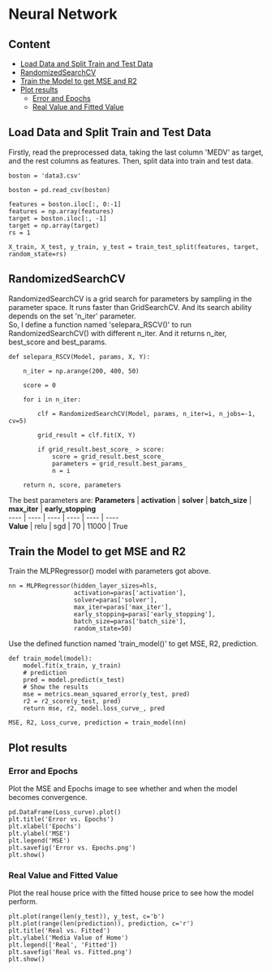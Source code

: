 # Neural Network

## Content
* [Load Data and Split Train and Test Data](#Load-Data-and-Split-Train-and-Test-Data)  
* [RandomizedSearchCV](#RandomizedSearchCV)  
* [Train the Model to get MSE and R2](#Train-the-Model-to-get-MSE-and-R2)  
* [Plot results](#Plot-results)  
  * [Error and Epochs](#Error-and-Epochs)  
  * [Real Value and Fitted Value](#Real-Value-and-Fitted-Value) 

## Load Data and Split Train and Test Data
Firstly, read the preprocessed data, taking the last column 'MEDV' as target, and the rest columns as features.
Then, split data into train and test data.

```
boston = 'data3.csv'

boston = pd.read_csv(boston)

features = boston.iloc[:, 0:-1]
features = np.array(features)
target = boston.iloc[:, -1]
target = np.array(target)
rs = 1

X_train, X_test, y_train, y_test = train_test_split(features, target, random_state=rs)
```

## RandomizedSearchCV
RandomizedSearchCV is a grid search for parameters by sampling in the parameter space. It runs faster than GridSearchCV.
And its search ability depends on the set 'n_iter' parameter.  
So, I define a function named 'selepara_RSCV()' to run RandomizedSearchCV() with different n_iter.
And it returns n_iter, best_score and best_params.

```
def selepara_RSCV(Model, params, X, Y):

    n_iter = np.arange(200, 400, 50)

    score = 0

    for i in n_iter:

        clf = RandomizedSearchCV(Model, params, n_iter=i, n_jobs=-1, cv=5)

        grid_result = clf.fit(X, Y)

        if grid_result.best_score_ > score:
            score = grid_result.best_score_
            parameters = grid_result.best_params_
            n = i

    return n, score, parameters
```  
The best parameters are:
**Parameters** | **activation** | **solver** | **batch_size** |  **max_iter** |  **early_stopping**  
---- | ---- | ---- | ---- | ---- | ----  
**Value** | relu | sgd | 70 | 11000 | True  

## Train the Model to get MSE and R2
Train the MLPRegressor() model with parameters got above.
```
nn = MLPRegressor(hidden_layer_sizes=hls,
                  activation=paras['activation'],
                  solver=paras['solver'],
                  max_iter=paras['max_iter'],
                  early_stopping=paras['early_stopping'],
                  batch_size=paras['batch_size'],
                  random_state=50)
```
Use the defined function named 'train_model()' to get MSE, R2, prediction.
```
def train_model(model):
    model.fit(x_train, y_train)
    # prediction
    pred = model.predict(x_test)
    # Show the results
    mse = metrics.mean_squared_error(y_test, pred)
    r2 = r2_score(y_test, pred)
    return mse, r2, model.loss_curve_, pred
```
```
MSE, R2, Loss_curve, prediction = train_model(nn)
```

## Plot results

### Error and Epochs
Plot the MSE and Epochs image to see whether and when the model becomes convergence.
```
pd.DataFrame(Loss_curve).plot()
plt.title('Error vs. Epochs')
plt.xlabel('Epochs')
plt.ylabel('MSE')
plt.legend('MSE')
plt.savefig('Error vs. Epochs.png')
plt.show()
```

### Real Value and Fitted Value
Plot the real house price with the fitted house price to see how the model perform.
```
plt.plot(range(len(y_test)), y_test, c='b')
plt.plot(range(len(prediction)), prediction, c='r')
plt.title('Real vs. Fitted')
plt.ylabel('Media Value of Home')
plt.legend(['Real', 'Fitted'])
plt.savefig('Real vs. Fitted.png')
plt.show()
```
